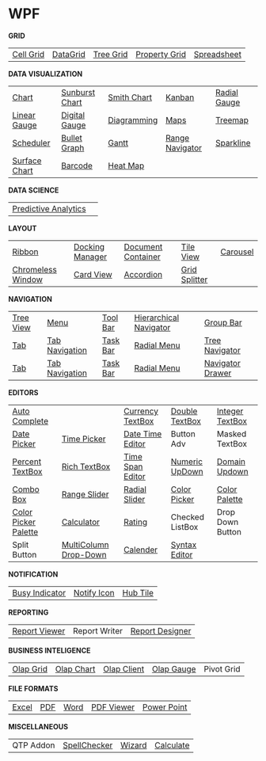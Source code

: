 # WPF

<b>GRID</b>
<table>
<tr>
  <td>
<a href="Grid.WPF/Samples/GridControl">Cell Grid</a>
</td>
<td>
<a href="SfGrid.WPF/Samples">DataGrid</a>
</td>
<td>
<a href="SfGrid.WPF/Samples/TreeGrid">Tree Grid</a>
</td>
<td>
<a href="Tools.WPF/Samples/PropertyGrid">Property Grid</a>
</td>
  <td>
<a href="SfSpreadsheet.WPF/Samples">Spreadsheet</a>
</td>
</tr>
</table>

<b> DATA VISUALIZATION</b>
<table>
<tr>
<td>
<a href="SfChart.WPF/Samples">Chart</a>
</td>
<td>
<a href="SfSunburstChart.WPF/Samples">Sunburst Chart</a>
</td>
<td>
<a href="SfSmithChart.WPF/Samples">Smith Chart</a>
</td>
<td>
<a href="SfKanban.WPF/Samples">Kanban</a>
</td>
<td>
<a href="SfGauge.WPF/Samples/CircularGauge">Radial Gauge</a>
</td>
</tr>
  <tr>
<td>
<a href="SfGauge.WPF/Samples/LinearGauge">Linear Gauge</a>
</td>
<td>
<a href="SfGauge.WPF/Samples/DigitalGauge">Digital Gauge</a>
</td>
<td>
<a href="SfDiagram.WPF/Samples">Diagramming</a>
</td>
<td>
<a href="SfMaps.WPF/Samples">Maps</a>
</td>
<td>
<a href="SfTreeMap.WPF/Samples">Treemap</a>
</td>
</tr>
   <tr>
<td>
<a href="SfSchedule.WPF/Samples">Scheduler</a>
</td>
<td>
<a href="SfBulletGraph.WPF/Samples">Bullet Graph</a>
</td>
<td>
<a href="Gantt.WPF/Samples">Gantt</a>
</td>
<td>
<a href="Samples/DateTimeRangeNavigator">Range Navigator</a>
</td>
<td>
<a href="SfChart.WPF/Samples/SparkLine">Sparkline</a>
</td>
</tr>
  
   <tr>
<td>
<a href="SfChart.WPF/Samples/Surface%20Chart">Surface Chart</a>
</td>
<td>
<a href="SfBarcode.WPF/Samples">Barcode</a>
</td>
<td>
<a href="SfHeatMap.WPF/Samples">Heat Map</a>
</td>
<td>

</td>
<td>

</td>
</tr>
</table>

<b>DATA SCIENCE</b>
<table>
<tr>
  <td>
<a href="PMML.WPF/PMMLWPFSampleBrowser">Predictive Analytics</a>
</td>
<td>
</tr>
</table>

<b>LAYOUT</b>
<table>
<tr>
  <td>
<a href="Tools.WPF/Samples/Ribbon">Ribbon</a>
</td>
<td>
<a href="Tools.WPF/Samples/Docking%20Manager">Docking Manager</a>
</td>
<td>
<a href="Tools.WPF/Samples/Docking%20Manager/Document%20Container">Document Container</a>
</td>
<td>
<a href="Tools.WPF/Samples/Tile%20View">Tile View</a>
</td>
  <td>
<a href="Tools.WPF/Samples/Carousel/Carousel">Carousel</a>
</td>
</tr>
  <tr>
  <td>
<a href="Tools.WPF/Samples/Chromeless%20Window/Chromeless%20Window">Chromeless Window</a>
</td>
<td>
<a href="Tools.WPF/Samples/Card%20View/Card%20View">Card View</a>
</td>
<td>
<a href="SfAccordion.WPF/Samples">Accordion</a>
</td>
<td>
<a href="Tools.WPF/Samples/GridSplitter/Getting%20Started">Grid Splitter</a>
</td>
  <td>

</td>
</tr>
</table>

<b>NAVIGATION</b>
<table>
<tr>
  <td>
<a href="Tools.WPF/Samples/Tree%20View">Tree View</a>
</td>
<td>
<a href="Tools.WPF/Samples/Menu%20Control">Menu</a>
</td>
<td>
<a href="Tools.WPF/Samples/ToolBarAdv/Getting%20Started">Tool Bar</a>
</td>
<td>
<a href="Tools.WPF/Samples/Hierarchy%20Navigator/Getting%20Started">Hierarchical Navigator</a>
</td>
  <td>
<a href="Tools.WPF/Samples/GroupBar">Group Bar</a>
</td>
</tr>
  <tr>
  <td>
<a href="Tools.WPF/Samples/Tab%20Controls">Tab</a>
</td>
<td>
<a href="Tools.WPF/Samples/TabNavigation">Tab Navigation</a>
</td>
<td>
<a href="Tools.WPF/Samples/TaskBar/Getting%20Started">Task Bar</a>
</td>
<td>
<a href="Tools.WPF/Samples/RadialMenu">Radial Menu</a>
</td>
  <td>
<a href="Tools.WPF/Samples/TreeNavigator">Tree Navigator</a>
</td>
</tr>
  <tr>
  <td>
<a href="Tools.WPF/Samples/Tab%20Controls">Tab</a>
</td>
<td>
<a href="Tools.WPF/Samples/TabNavigation">Tab Navigation</a>
</td>
<td>
<a href="Tools.WPF/Samples/TaskBar/Getting%20Started">Task Bar</a>
</td>
<td>
<a href="Tools.WPF/Samples/RadialMenu">Radial Menu</a>
</td>
  <td>
<a href="SfNavigationDrawer.WPF/Samples/Getting%20Started">Navigator Drawer</a>
</td>
</tr>
</table>

<b>EDITORS</b>
<table>
<tr>
  <td>
<a href="Tools.WPF/Samples/AutoComplete">Auto Complete</a>
</td>
<td>
<Text Box
</td>
<td>
<a href="Tools.WPF/Samples/Editor%20Controls/Currency%20Text%20Box">Currency TextBox</a>
</td>
<td>
<a href="Tools.WPF/Samples/Editor%20Controls/Double%20Text%20Box">Double TextBox</a>
</td>
  <td>
<a href="Tools.WPF/Samples/Editor%20Controls/Integer%20Text%20Box">Integer TextBox</a>
</td>
</tr>
  <tr>
  <td>
<a href="Tools.WPF/Samples/DateTimePicker/DatePicker">Date Picker</a>
</td>
<td>
  <a href="Tools.WPF/Samples/DateTimePicker/TimePicker">Time Picker</a>
</td>
<td>
<a href="Tools.WPF/Samples/Editor%20Controls/Date%20Time%20Edit">Date Time Editor</a>
</td>
<td>
Button Adv
</td>
  <td>
Masked TextBox
</td>
</tr>
   <tr>
  <td>
<a href="Tools.WPF/Samples/Editor%20Controls/Percent%20Text%20Box">Percent TextBox</a>
</td>
<td>
<a href="SfRichTextBoxAdv.WPF/Sample">Rich TextBox</a>
</td>
<td>
<a href="Tools.WPF/Samples/Editor%20Controls/Time%20Span%20Edit">Time Span Editor</a>
</td>
<td>
<a href="Samples/Editor%20Controls/UpDown">Numeric UpDown</a>
</td>
  <td>
<a href="Tools.WPF/Samples/Editor%20Controls/DomainUpDown">Domain Updown</a>
</td>
</tr>
  
   <tr>
  <td>
<a href="Tools.WPF/Samples/ComboBox/ComboBox">Combo Box</a>
</td>
<td>
<a href="Tools.WPF/Samples/Range%20Slider/Range%20Slider">Range Slider</a>
</td>
<td>
<a href="Tools.WPF/Samples/RadialSlider">Radial Slider</a>
</td>
<td>
<a href="Tools.WPF/Samples/Color%20Picker">Color Picker</a>
</td>
  <td>
<a href="Tools.WPF/Samples/ColorPallete">Color Palette</a>
</td>
</tr>
<tr>
  <td>
<a href="Tools.WPF/Samples/Color%20Picker/Color%20Picker%20Palette">Color Picker Palette</a>
</td>
<td>
<a href="Tools.WPF/Samples/Calculator/Calculator">Calculator</a>
</td>
<td>
<a href="Tools.WPF/Samples/Rating">Rating</a>
</td>
<td>
Checked ListBox
</td>
  <td>
Drop Down Button
</td>
</tr>
<tr>
  <td>
Split Button
</td>
<td>
<a href="SfGrid.WPF/Samples/MultiColumnDropDownDemo">MultiColumn Drop-Down</a>
</td>
<td>
<a href="Tools.WPF/Samples/Calendar%20Controls">Calender</a>
</td>
<td>
  <a href="Edit.WPF/Samples/Language-Based%20Highlighting">Syntax Editor</a>
</td>
  <td>

</td>
</tr>
</table>

<b> NOTIFICATION</b>
<table>
<tr>
  <td>
   <a href="Tools.WPF/Samples/Busy%20Indicator">Busy Indicator</a>
</td>
<td>
<a href="Tools.WPF/Samples/Notify%20Icon/Notify%20Icon">Notify Icon</a>
</td>
<td>
<a href="Tools.WPF/Samples/HubTile">Hub Tile</a>
</td>

</tr>
</table>

<b> REPORTING</b>
<table>
<tr>
  <td>
   <a href="ReportViewer.WPF/samples">Report Viewer</a>
</td>
<td>
Report Writer
</td>
<td>
<a href="ReportDesigner.WPF/Samples">Report Designer</a>
</td>

</tr>
</table>

<b> BUSINESS INTELIGENCE</b>
<table>
<tr>
  <td>
   <a href="OlapGrid.WPF">Olap Grid</a>
</td>
<td>
<a href="OlapChart.WPF">Olap Chart</a>
</td>
<td>
<a href="OlapClient.WPF">Olap Client</a>
</td>
<td>
<a href="OlapGauge.WPF">Olap Gauge</a>
</td>
  <td>
Pivot Grid
</td>
</tr>
</table>

<b> FILE FORMATS</b>
<table>
<tr>
  <td>
   <a href="XlsIO.WPF">Excel</a>
</td>
<td>
<a href="PDF.WPF">PDF</a>
</td>
<td>
<a href="DocIO.WPF">Word</a>
</td>
<td>
<a href="PdfViewer.WPF">PDF Viewer</a>
</td>
  <td>
<a href="Presentation.WPF/Samples">Power Point</a>
</td>
</tr>
</table>


<b>MISCELLANEOUS</b>
<table>
<tr>
  <td>
   QTP Addon
</td>
<td>
<a href="Tools.WPF/Samples/Spell%20Checker/Spell%20Checker">SpellChecker</a>
</td>
<td>
<a href="Tools.WPF/Samples/Wizard/Wizard%20Control">Wizard</a>
</td>
  <td>
<a href="Calculate.WPF">Calculate</a>
</td>
</tr>
</table>



